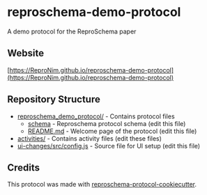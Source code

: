 # reproschema-demo-protocol

A demo protocol for the ReproSchema paper

## Website

[https://ReproNim.github.io/reproschema-demo-protocol](https://ReproNim.github.io/reproschema-demo-protocol)

## Repository Structure

* [reproschema_demo_protocol/](reproschema_demo_protocol/) - Contains protocol files
  * [schema](reproschema_demo_protocol/reproschema_demo_protocol_schema) - Reproschema protocol schema (edit this file)
  * [README.md](reproschema_demo_protocol/README.md) - Welcome page of the protocol (edit this file)
* [activities/](activities/) - Contains activity files (edit these files)
* [ui-changes/src/config.js](ui-changes/src/config.js) - Source file for UI setup (edit this file)

## Credits

This protocol was made with
[reproschema-protocol-cookiecutter](https://github.com/ReproNim/reproschema-protocol-cookiecutter).
